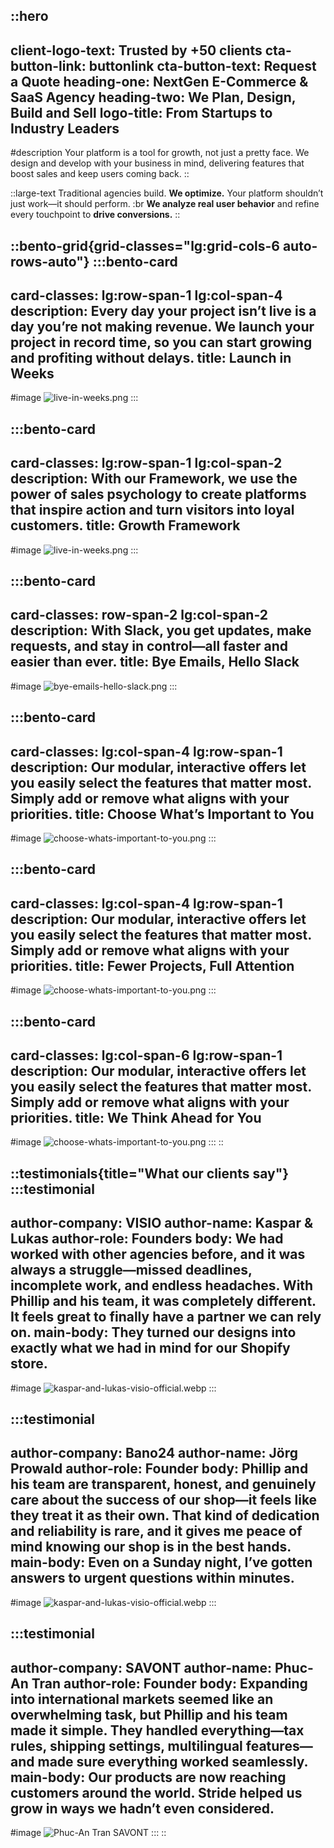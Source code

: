 ::hero
---
client-logo-text: Trusted by +50 clients
cta-button-link: buttonlink
cta-button-text: Request a Quote
heading-one: NextGen E-Commerce & SaaS Agency
heading-two: We Plan, Design, Build and Sell
logo-title: From Startups to Industry Leaders
---
#description
Your platform is a tool for growth, not just a pretty face. We design and develop with your business in mind, delivering features that boost sales and keep users coming back.
::

::large-text
Traditional agencies build. **We optimize.** Your platform shouldn’t just work—it should perform. :br **We analyze real user behavior** and refine every touchpoint to **drive conversions.**
::

::bento-grid{grid-classes="lg:grid-cols-6 auto-rows-auto"}
  :::bento-card
  ---
  card-classes: lg:row-span-1 lg:col-span-4
  description: Every day your project isn’t live is a day you’re not making
    revenue. We launch your project in record time, so you can start growing and
    profiting without delays.
  title: Launch in Weeks
  ---
  #image
  ![live-in-weeks.png](/live-in-weeks.png)
  :::

  :::bento-card
  ---
  card-classes: lg:row-span-1 lg:col-span-2
  description: With our Framework, we use the power of sales psychology to create
    platforms that inspire action and turn visitors into loyal customers.
  title: Growth Framework
  ---
  #image
  ![live-in-weeks.png](/live-in-weeks.png)
  :::

  :::bento-card
  ---
  card-classes: row-span-2 lg:col-span-2
  description: With Slack, you get updates, make requests, and stay in control—all
    faster and easier than ever.
  title: Bye Emails, Hello Slack
  ---
  #image
  ![bye-emails-hello-slack.png](/images/bye-emails-hello-slack.png)
  :::

  :::bento-card
  ---
  card-classes: lg:col-span-4 lg:row-span-1
  description: Our modular, interactive offers let you easily select the features
    that matter most. Simply add or remove what aligns with your priorities.
  title: Choose What’s Important to You
  ---
  #image
  ![choose-whats-important-to-you.png](/images/choose-whats-important-to-you.png)
  :::

  :::bento-card
  ---
  card-classes: lg:col-span-4 lg:row-span-1
  description: Our modular, interactive offers let you easily select the features
    that matter most. Simply add or remove what aligns with your priorities.
  title: Fewer Projects, Full Attention
  ---
  #image
  ![choose-whats-important-to-you.png](/images/choose-whats-important-to-you.png)
  :::

  :::bento-card
  ---
  card-classes: lg:col-span-6 lg:row-span-1
  description: Our modular, interactive offers let you easily select the features
    that matter most. Simply add or remove what aligns with your priorities.
  title: We Think Ahead for You
  ---
  #image
  ![choose-whats-important-to-you.png](/images/choose-whats-important-to-you.png)
  :::
::

::testimonials{title="What our clients say"}
  :::testimonial
  ---
  author-company: VISIO
  author-name: Kaspar & Lukas
  author-role: Founders
  body: We had worked with other agencies before, and it was always a
    struggle—missed deadlines, incomplete work, and endless headaches. With
    Phillip and his team, it was completely different. It feels great to finally
    have a partner we can rely on.
  main-body: They turned our designs into exactly what we had in mind for our Shopify store.
  ---
  #image
  ![kaspar-and-lukas-visio-official.webp](/images/kaspar-and-lukas-visio-official.webp)
  :::

  :::testimonial
  ---
  author-company: Bano24
  author-name: Jörg Prowald
  author-role: Founder
  body: Phillip and his team are transparent, honest, and genuinely care about the
    success of our shop—it feels like they treat it as their own. That kind of
    dedication and reliability is rare, and it gives me peace of mind knowing our
    shop is in the best hands.
  main-body: Even on a Sunday night, I’ve gotten answers to urgent questions within minutes.
  ---
  #image
  ![kaspar-and-lukas-visio-official.webp](/images/joerg-prowald-bano24.webp)
  :::

  :::testimonial
  ---
  author-company: SAVONT
  author-name: Phuc-An Tran
  author-role: Founder
  body: Expanding into international markets seemed like an overwhelming task, but
    Phillip and his team made it simple. They handled everything—tax rules,
    shipping settings, multilingual features—and made sure everything worked
    seamlessly.
  main-body: Our products are now reaching customers around the world. Stride
    helped us grow in ways we hadn’t even considered.
  ---
  #image
  ![Phuc-An Tran SAVONT](/images/phuc-an-tran.webp)
  :::
::
